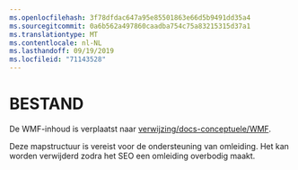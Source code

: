 ```yaml
---
ms.openlocfilehash: 3f78dfdac647a95e85501863e66d5b9491dd35a4
ms.sourcegitcommit: 0a6b562a497860caadba754c75a83215315d37a1
ms.translationtype: MT
ms.contentlocale: nl-NL
ms.lasthandoff: 09/19/2019
ms.locfileid: "71143528"
---
```

# <a name="readme"></a>BESTAND

De WMF-inhoud is verplaatst naar [verwijzing/docs-conceptuele/WMF](https://github.com/MicrosoftDocs/PowerShell-Docs/tree/staging/reference/docs-conceptual/wmf).

Deze mapstructuur is vereist voor de ondersteuning van omleiding. Het kan worden verwijderd zodra het SEO een omleiding overbodig maakt.

